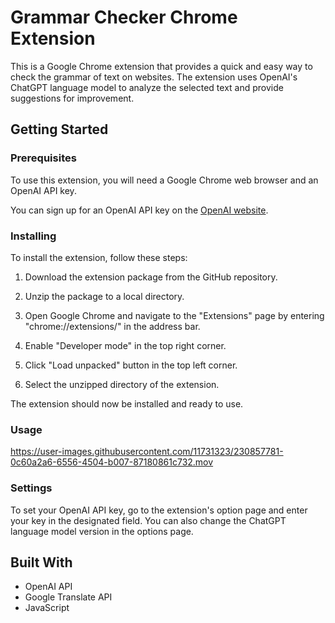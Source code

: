 # Grammar Checker Chrome Extension
This is a Google Chrome extension that provides a quick and easy way to check the grammar of text on websites. The extension uses OpenAI's ChatGPT language model to analyze the selected text and provide suggestions for improvement.

## Getting Started
### Prerequisites
To use this extension, you will need a Google Chrome web browser and an OpenAI API key.

You can sign up for an OpenAI API key on the [OpenAI website](https://beta.openai.com/signup/).

### Installing
To install the extension, follow these steps:

1. Download the extension package from the GitHub repository.

2. Unzip the package to a local directory.

3. Open Google Chrome and navigate to the "Extensions" page by entering "chrome://extensions/" in the address bar.

4. Enable "Developer mode" in the top right corner.

5. Click "Load unpacked" button in the top left corner.

6. Select the unzipped directory of the extension.

The extension should now be installed and ready to use.

### Usage
https://user-images.githubusercontent.com/11731323/230857781-0c60a2a6-6556-4504-b007-87180861c732.mov

### Settings
To set your OpenAI API key, go to the extension's option page and enter your key in the designated field. You can also change the ChatGPT language model version in the options page.

## Built With
 - OpenAI API
 - Google Translate API
 - JavaScript
